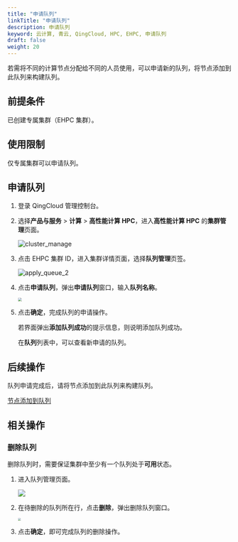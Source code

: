 ```yaml
---
title: "申请队列"
linkTitle: "申请队列"
description: 申请队列
keyword: 云计算, 青云, QingCloud, HPC, EHPC, 申请队列
draft: false
weight: 20
---
```


若需将不同的计算节点分配给不同的人员使用，可以申请新的队列，将节点添加到此队列来构建队列。

## 前提条件

已创建专属集群（EHPC 集群）。

## 使用限制

仅专属集群可以申请队列。

## 申请队列

1. 登录 QingCloud 管理控制台。

2. 选择**产品与服务** > **计算** > **高性能计算 HPC**，进入**高性能计算 HPC** 的**集群管理**页面。

   ![cluster_manage](../../../_images/cluster_manage.png)

3. 点击 EHPC 集群 ID，进入集群详情页面，选择**队列管理**页签。

   ![apply_queue_2](../../../_images/apply_queue_2.png)

4. 点击**申请队列**，弹出**申请队列**窗口，输入**队列名称**。

   <img src="../../../_images/um_apply_queue_win.png" style="zoom:50%;" />

5. 点击**确定**，完成队列的申请操作。

   若界面弹出**添加队列成功**的提示信息，则说明添加队列成功。

   在**队列**列表中，可以查看新申请的队列。
   

## 后续操作

队列申请完成后，请将节点添加到此队列来构建队列。

[节点添加到队列](../add_to_queue)

## 相关操作

### 删除队列

删除队列时，需要保证集群中至少有一个队列处于**可用**状态。

1. 进入队列管理页面。

   ![](../../../_images/um_apply_queue.png)

2. 在待删除的队列所在行，点击**删除**，弹出删除队列窗口。

   <img src="../../../_images/um_del_queue.png" style="zoom:40%;" />

3. 点击**确定**，即可完成队列的删除操作。

